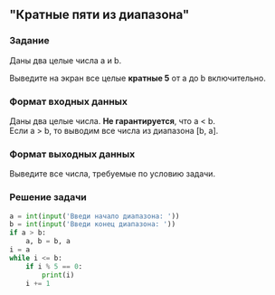 ## "Кратные пяти из диапазона"

### Задание

Даны два целые числа a и b.

Выведите на экран все целые **кратные 5** от a до b включительно.

### Формат входных данных

Даны два целые числа. **Не гарантируется**, что a < b. \
Если a > b, то выводим все числа из диапазона [b, a].

### Формат выходных данных

Выведите все числа, требуемые по условию задачи.

### Решение задачи

```python
a = int(input('Введи начало диапазона: '))
b = int(input('Введи конец диапазона: '))
if a > b:
    a, b = b, a
i = a
while i <= b:
    if i % 5 == 0:
        print(i)
    i += 1

```
